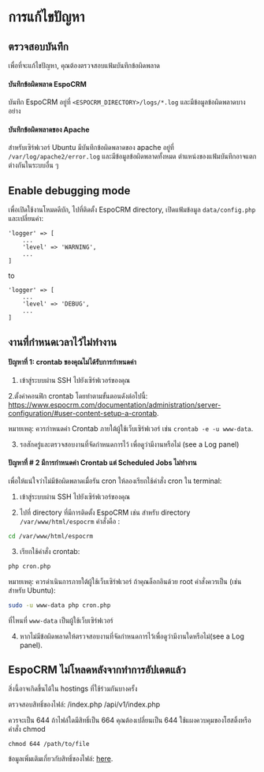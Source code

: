 # การแก้ไขปัญหา

## ตรวจสอบบันทึก

เพื่อที่จะแก้ไขปัญหา, คุณต้องตรวจสอบแฟ้มบันทึกข้อผิดพลาด

#### บันทึกข้อผิดพลาด EspoCRM

บันทึก EspoCRM อยู่ที่ `<ESPOCRM_DIRECTORY>/logs/*.log` และมีข้อมูลข้อผิดพลาดบางอย่าง

#### บันทึกข้อผิดพลาดของ Apache

สำหรับเซิร์ฟเวอร์ Ubuntu มีบันทึกข้อผิดพลาดของ apache อยู่ที่ `/var/log/apache2/error.log` และมีข้อมูลข้อผิดพลาดทั้งหมด ตำแหน่งของแฟ้มบันทึกอาจแตกต่างกันในระบบอื่น ๆ

## Enable debugging mode

เพื่อเปิดใช้งานโหมดดีบัก, ไปที่ติดตั้ง EspoCRM directory, เปิดแฟ้มข้อมูล `data/config.php` และเปลี่ยนค่า:

```
'logger' => [
    ...
    'level' => 'WARNING',
    ...
]
```
to
```
'logger' => [
    ...
    'level' => 'DEBUG',
    ...
]
```

## งานที่กำหนดเวลาไว้ไม่ทำงาน

#### ปัญหาที่ 1: crontab ของคุณไม่ได้รับการกำหนดค่า

1. เข้าสู่ระบบผ่าน SSH ไปยังเซิร์ฟเวอร์ของคุณ

2.ตั้งค่าคอนฟิก crontab โดยทำตามขั้นตอนดังต่อไปนี้: https://www.espocrm.com/documentation/administration/server-configuration/#user-content-setup-a-crontab.

หมายเหตุ: ควรกำหนดค่า Crontab ภายใต้ผู้ใช้เว็บเซิร์ฟเวอร์ เช่น `crontab -e -u www-data`.

3. รอสักครู่และตรวจสอบงานที่จัดกำหนดการไว้ เพื่อดูว่ามีงานหรือไม่ (see a Log panel)

#### ปัญหาที่ # 2 มีการกำหนดค่า Crontab แต่ Scheduled Jobs ไม่ทำงาน

เพื่อให้แน่ใจว่าไม่มีข้อผิดพลาดเมื่อรัน cron ให้ลองเรียกใช้คำสั่ง cron ใน terminal:

1. เข้าสู่ระบบผ่าน SSH ไปยังเซิร์ฟเวอร์ของคุณ

2. ไปที่ directory ที่มีการติดตั้ง EspoCRM  เช่น สำหรับ directory `/var/www/html/espocrm`  คำสั่งคือ :

```bash
cd /var/www/html/espocrm
```

3. เรียกใช้คำสั่ง crontab:

```bash
php cron.php
```

หมายเหตุ: ควรดำเนินการภายใต้ผู้ใช้เว็บเซิร์ฟเวอร์ ถ้าคุณล็อกอินด้วย root คำสั่งควรเป็น (เช่น สำหรับ Ubuntu):

```bash
sudo -u www-data php cron.php
```

ที่ไหนที่ `www-data` เป็นผู้ใช้เว็บเซิร์ฟเวอร์

4. หากไม่มีข้อผิดพลาดให้ตรวจสอบงานที่จัดกำหนดการไว้เพื่อดูว่ามีงานใดหรือไม่(see a Log panel).

## EspoCRM ไม่โหลดหลังจากทำการอัปเดตแล้ว

สิ่งนี้อาจเกิดขึ้นได้ใน hostings ที่ใช้ร่วมกันบางครั้ง

ตรวจสอบสิทธิ์ของไฟล์:
/index.php
/api/v1/index.php

ควรจะเป็น 644  ถ้าไฟล์ใดมีสิทธิ์เป็น 664 คุณต้องเปลี่ยนเป็น 644 ใช้แผงควบคุมของโฮสติ้งหรือคำสั่ง chmod

```
chmod 644 /path/to/file
```
ข้อมูลเพิ่มเติมเกี่ยวกับสิทธิ์ของไฟล์: [here](server-configuration.md#required-permissions-for-unix-based-systems).
